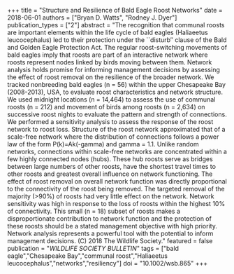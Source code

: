 +++
title = "Structure and Resilience of Bald Eagle Roost Networks"
date = 2018-06-01
authors = ["Bryan D. Watts", "Rodney J. Dyer"]
publication_types = ["2"]
abstract = "The recognition that communal roosts are important elements within the life cycle of bald eagles (Haliaeetus leucocephalus) led to their protection under the ``disturb″ clause of the Bald and Golden Eagle Protection Act. The regular roost-switching movements of bald eagles imply that roosts are part of an interactive network where roosts represent nodes linked by birds moving between them. Network analysis holds promise for informing management decisions by assessing the effect of roost removal on the resilience of the broader network. We tracked nonbreeding bald eagles (n = 56) within the upper Chesapeake Bay (2008-2013), USA, to evaluate roost characteristics and network structure. We used midnight locations (n = 14,464) to assess the use of communal roosts (n = 212) and movement of birds among roosts (n = 2,634) on successive roost nights to evaluate the pattern and strength of connections. We performed a sensitivity analysis to assess the response of the roost network to roost loss. Structure of the roost network approximated that of a scale-free network where the distribution of connections follows a power law of the form P(k)=Ak(-gamma) and gamma = 1.1. Unlike random networks, connections within scale-free networks are concentrated within a few highly connected nodes (hubs). These hub roosts serve as bridges between large numbers of other roosts, have the shortest travel times to other roosts and greatest overall influence on network functioning. The effect of roost removal on overall network function was directly proportional to the connectivity of the roost being removed. The targeted removal of the majority (>90%) of roosts had very little effect on the network. Network sensitivity was high in response to the loss of roosts within the highest 10% of connectivity. This small (n = 18) subset of roosts makes a disproportionate contribution to network function and the protection of these roosts should be a stated management objective with high priority. Network analysis represents a powerful tool with the potential to inform management decisions. (C) 2018 The Wildlife Society."
featured = false
publication = "*WILDLIFE SOCIETY BULLETIN*"
tags = ["bald eagle","Chesapeake Bay","communal roost","Haliaeetus leucocephalus","networks","resiliency"]
doi = "10.1002/wsb.865"
+++
